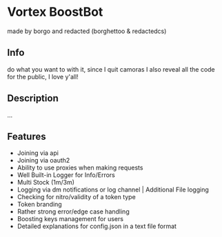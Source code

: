 # Vortex BoostBot
made by borgo and redacted (borghettoo & redactedcs)

## Info
do what you want to with it, since I quit camoras I also reveal all the code for the public, I love y'all!

## Description
... <!-- add desc here -->

## Features
- Joining via api
- Joining via oauth2
- Ability to use proxies when making requests 
- Well Built-in Logger for Info/Errors
- Multi Stock (1m/3m)
- Logging via dm notifications or log channel | Additional File logging
- Checking for nitro/validity of a token type
- Token branding
- Rather strong error/edge case handling
- Boosting keys management for users
- Detailed explanations for config.json in a text file format
<!-- add more features here -->

<!-- bla bla -->
